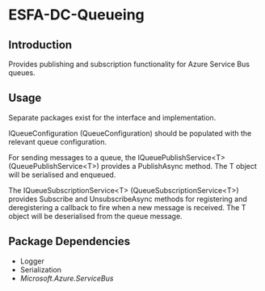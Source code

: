 # ESFA-DC-Queueing

## Introduction

Provides publishing and subscription functionality for Azure Service Bus queues.

## Usage

Separate packages exist for the interface and implementation.

IQueueConfiguration (QueueConfiguration) should be populated with the relevant queue configuration.

For sending messages to a queue, the IQueuePublishService\<T> (QueuePublishService\<T>) provides a PublishAsync method. The T object will be serialised and enqueued.

The IQueueSubscriptionService\<T> (QueueSubscriptionService\<T>) provides Subscribe and UnsubscribeAsync methods for registering and deregistering a callback to fire when a new message is received. The T object will be deserialised from the queue message.

## Package Dependencies

- Logger
- Serialization
- <i>Microsoft.Azure.ServiceBus</i>